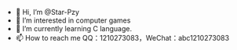 - 👋 Hi, I’m @Star-Pzy
- 👀 I’m interested in computer games
- 🌱 I’m currently learning C language.
- 📫 How to reach me QQ：1210273083，WeChat：abc1210273083

<!---
Star-Pzy/Star-Pzy is a ✨ special ✨ repository because its `README.md` (this file) appears on your GitHub profile.
You can click the Preview link to take a look at your changes.
--->
